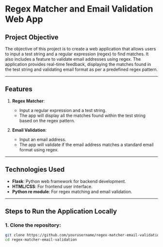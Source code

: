 # Regex Matcher and Email Validation Web App

## Project Objective

The objective of this project is to create a web application that allows users to input a test string and a regular expression (regex) to find matches. It also includes a feature to validate email addresses using regex. The application provides real-time feedback, displaying the matches found in the test string and validating email format as per a predefined regex pattern.

---

## Features

1. **Regex Matcher**: 
   - Input a regular expression and a test string.
   - The app will display all the matches found within the test string based on the regex pattern.

2. **Email Validation**:
   - Input an email address.
   - The app will validate if the email address matches a standard email format using regex.

---

## Technologies Used

- **Flask**: Python web framework for backend development.
- **HTML/CSS**: For frontend user interface.
- **Python re module**: For regex matching and email validation.

---

## Steps to Run the Application Locally

### 1. Clone the repository:
   ```bash
   git clone https://github.com/yourusername/regex-matcher-email-validation.git
   cd regex-matcher-email-validation
